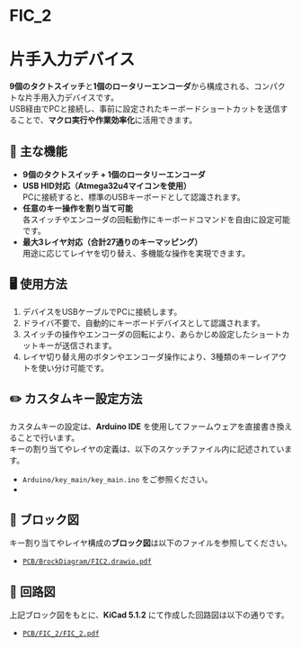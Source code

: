 # FIC_2
# 片手入力デバイス

**9個のタクトスイッチ**と**1個のロータリーエンコーダ**から構成される、コンパクトな片手用入力デバイスです。  
USB経由でPCと接続し、事前に設定されたキーボードショートカットを送信することで、**マクロ実行や作業効率化**に活用できます。

## 🔧 主な機能

- **9個のタクトスイッチ + 1個のロータリーエンコーダ**
- **USB HID対応（Atmega32u4マイコンを使用）**  
  PCに接続すると、標準のUSBキーボードとして認識されます。
- **任意のキー操作を割り当て可能**  
  各スイッチやエンコーダの回転動作にキーボードコマンドを自由に設定可能です。
- **最大3レイヤ対応（合計27通りのキーマッピング）**  
  用途に応じてレイヤを切り替え、多機能な操作を実現できます。

## 🖥️ 使用方法

1. デバイスをUSBケーブルでPCに接続します。
2. ドライバ不要で、自動的にキーボードデバイスとして認識されます。
3. スイッチの操作やエンコーダの回転により、あらかじめ設定したショートカットキーが送信されます。
4. レイヤ切り替え用のボタンやエンコーダ操作により、3種類のキーレイアウトを使い分け可能です。

## ✏️ カスタムキー設定方法

カスタムキーの設定は、**Arduino IDE** を使用してファームウェアを直接書き換えることで行います。  
キーの割り当てやレイヤの定義は、以下のスケッチファイル内に記述されています。

- `Arduino/key_main/key_main.ino` をご参照ください。
- 
## 🔲 ブロック図

キー割り当てやレイヤ構成の**ブロック図**は以下のファイルを参照してください。

- [`PCB/BrockDiagram/FIC2.drawio.pdf`](./PCB/BrockDiagram/FIC2.drawio.pdf)

## 📐 回路図

上記ブロック図をもとに、**KiCad 5.1.2** にて作成した回路図は以下の通りです。

- [`PCB/FIC_2/FIC_2.pdf`](./PCB/FIC_2/FIC_2.pdf)

